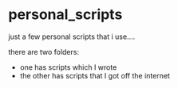 # personal_scripts
just a few personal scripts that i use....

there are two folders:
  - one has scripts which I wrote
  - the other has scripts that I got off the internet
